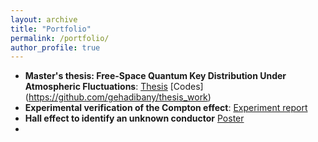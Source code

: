 ```yaml
---
layout: archive
title: "Portfolio"
permalink: /portfolio/
author_profile: true
---
```

* **Master's thesis: Free-Space Quantum Key Distribution Under Atmospheric Fluctuations**: [Thesis](https://gehadibany.github.io/files/Thesis.pdf) [Codes] (https://github.com/gehadibany/thesis_work)
* **Experimental verification of the Compton effect**: [Experiment report](https://gehadibany.github.io/files/Compton.pdf)
* **Hall effect to identify an unknown conductor** [Poster](https://gehadibany.github.io/files/Hall_effect.pdf)
* 
